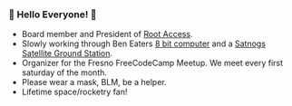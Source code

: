 ### :milky_way: Hello Everyone! :milky_way:

* Board member and President of [Root Access](https://rootaccess.org/).
* Slowly working through Ben Eaters [8 bit computer](https://eater.net/8bit/) and a [Satnogs Satellite Ground Station](https://github.com/RootAccessHackerspace/meta/wiki/Satellite-Tracker).
* Organizer for the Fresno FreeCodeCamp Meetup. We meet every first saturday of the month.
* Please wear a mask, BLM, be a helper.
* Lifetime space/rocketry fan!
